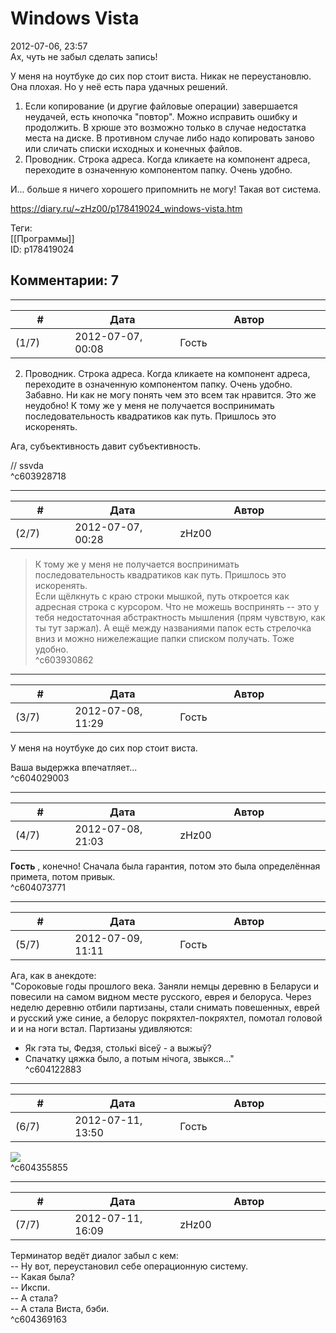 Windows Vista
=============

  
2012-07-06, 23:57  
 Ах, чуть не забыл сделать запись!   
   
 У меня на ноутбуке до сих пор стоит виста. Никак не переустановлю. Она плохая. Но у неё есть пара удачных решений.   
   
 1. Если копирование (и другие файловые операции) завершается неудачей, есть кнопочка "повтор". Можно исправить ошибку и продолжить. В хрюше это возможно только в случае недостатка места на диске. В противном случае либо надо копировать заново или сличать списки исходных и конечных файлов.   
 2. Проводник. Строка адреса. Когда кликаете на компонент адреса, переходите в означенную компонентом папку. Очень удобно.   
   
 И... больше я ничего хорошего припомнить не могу! Такая вот система.   
  
<https://diary.ru/~zHz00/p178419024_windows-vista.htm>  
  
Теги:  
[[Программы]]  
ID: p178419024  


Комментарии: 7
--------------

  


---



|         #         |              Дата              |                     Автор                     |           ID           |
| --- | --- | --- | --- |
| (1/7) | 2012-07-07, 00:08 | Гость | c603928718 |

  
  2. Проводник. Строка адреса. Когда кликаете на компонент адреса, переходите в означенную компонентом папку. Очень удобно.    
 Забавно. Ни как не могу понять чем это всем так нравится. Это же неудобно! К тому же у меня не получается воспринимать последовательность квадратиков как путь. Пришлось это искоренять.   
   
 Ага, субъективность давит субъективность.   
   
 // ssvda   
 ^c603928718

---



|         #         |              Дата              |                     Автор                     |           ID           |
| --- | --- | --- | --- |
| (2/7) | 2012-07-07, 00:28 | zHz00 | c603930862 |

  
 >К тому же у меня не получается воспринимать последовательность квадратиков как путь. Пришлось это искоренять.   
 Если щёлкнуть с краю строки мышкой, путь откроется как адресная строка с курсором. Что не можешь воспринять -- это у тебя недостаточная абстрактность мышления (прям чувствую, как ты тут заржал). А ещё между названиями папок есть стрелочка вниз и можно нижележащие папки списком получать. Тоже удобно.   
 ^c603930862

---



|         #         |              Дата              |                     Автор                     |           ID           |
| --- | --- | --- | --- |
| (3/7) | 2012-07-08, 11:29 | Гость | c604029003 |

  
  У меня на ноутбуке до сих пор стоит виста.    
   
 Ваша выдержка впечатляет...   
 ^c604029003

---



|         #         |              Дата              |                     Автор                     |           ID           |
| --- | --- | --- | --- |
| (4/7) | 2012-07-08, 21:03 | zHz00 | c604073771 |

  
  **Гость**  , конечно! Сначала была гарантия, потом это была определённая примета, потом привык.   
 ^c604073771

---



|         #         |              Дата              |                     Автор                     |           ID           |
| --- | --- | --- | --- |
| (5/7) | 2012-07-09, 11:11 | Гость | c604122883 |

  
 Ага, как в анекдоте:   
 "Сороковые годы прошлого века. Заняли немцы деревню в Беларуси и повесили на самом видном месте русского, еврея и белоруса. Через неделю деревню отбили партизаны, стали снимать повешенных, еврей и русский уже синие, а белорус покряхтел-покряхтел, помотал головой и и на ноги встал. Партизаны удивляются:   
 - Як гэта ты, Федзя, столькі вісеў - а выжыў?   
 - Спачатку цяжка было, а потым нічога, звыкся..."   
 ^c604122883

---



|         #         |              Дата              |                     Автор                     |           ID           |
| --- | --- | --- | --- |
| (6/7) | 2012-07-11, 13:50 | Гость | c604355855 |

  
 ![](http://s14.radikal.ru/i187/1207/cb/c6dabe68f74f.jpg)   
 ^c604355855

---



|         #         |              Дата              |                     Автор                     |           ID           |
| --- | --- | --- | --- |
| (7/7) | 2012-07-11, 16:09 | zHz00 | c604369163 |

  
 Терминатор ведёт диалог забыл с кем:   
 -- Ну вот, переустановил себе операционную систему.   
 -- Какая была?   
 -- Икспи.   
 -- А стала?   
 -- А стала Виста, бэби.   
 ^c604369163